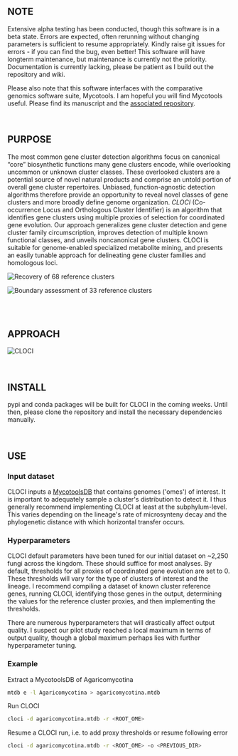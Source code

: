 ## NOTE
Extensive alpha testing has been conducted, though this software is in a beta state. Errors are expected, often rerunning without changing parameters is sufficient to resume appropriately. 
Kindly raise git issues for errors - if you can find the bug, even better! This software will have longterm maintenance, but maintenance is currently not the priority. Documentation is currently lacking, please be patient as I build out the repository and wiki.

Please also note that this software interfaces with the comparative genomics software suite, Mycotools. I am hopeful you will find Mycotools useful. Please find its manuscript and the [associated repository](https://gitlab.com/xonq/mycotools).

<br />

## PURPOSE
The most common gene cluster detection algorithms focus on canonical “core” biosynthetic functions many gene clusters encode, while overlooking uncommon or unknown cluster classes. These overlooked clusters are a potential source of novel natural products and comprise an untold portion of overall gene cluster repertoires. Unbiased, function-agnostic detection algorithms therefore provide an opportunity to reveal novel classes of gene clusters and more broadly define genome organization. *CLOCI* (Co-occurrence Locus and Orthologous Cluster Identifier) is an algorithm that identifies gene clusters using multiple proxies of selection for coordinated gene evolution. Our approach generalizes gene cluster detection and gene cluster family circumscription, improves detection of multiple known functional classes, and unveils noncanonical gene clusters. CLOCI is suitable for genome-enabled specialized metabolite mining, and presents an easily tunable approach for delineating gene cluster families and homologous loci.

![Recovery of 68 reference clusters](https://gitlab.com/xonq/cloci/-/raw/master/etc/recovery.png)

![Boundary assessment of 33 reference
clusters](https://gitlab.com/xonq/cloci/-/raw/master/etc/boundaries.png)


<br /><br />

## APPROACH
![CLOCI](https://gitlab.com/xonq/cloci/-/raw/master/etc/pipeline.png)


<br />

## INSTALL
pypi and conda packages will be built for CLOCI in the coming weeks. Until
then, please clone the repository and install the necessary dependencies
manually.

<br />

## USE

### Input dataset
CLOCI inputs a [MycotoolsDB](https://gitlab.com/xonq/mycotools)
that contains genomes ('omes') of interest. It is important
to adequately sample a cluster's distribution to detect it. I thus generally 
recommend implementing CLOCI at least at the subphylum-level. This varies
depending on the lineage's rate of microsynteny decay and the phylogenetic distance 
with which horizontal transfer occurs. 

### Hyperparameters
CLOCI default parameters have been tuned for our initial dataset on ~2,250
fungi across the kingdom. These should suffice for most analyses. By default,
thresholds for all proxies of coordinated gene evolution are set to 0. 
These thresholds will vary for the type of clusters of interest and the
lineage. I recommend compiling a dataset of known cluster reference genes,
running CLOCI, identifying those genes in the output, determining the
values for the reference cluster proxies, and then implementing the thresholds.

There are numerous hyperparameters that will drastically affect output quality. 
I suspect our pilot study reached a local maximum in terms of output quality, 
though a global maximum perhaps lies with further hyperparameter tuning. 

### Example
Extract a MycotoolsDB of Agaricomycotina
```bash
mtdb e -l Agaricomycotina > agaricomycotina.mtdb
```

Run CLOCI
```bash
cloci -d agaricomycotina.mtdb -r <ROOT_OME>
```

Resume a CLOCI run, i.e. to add proxy thresholds or resume following error
```bash
cloci -d agaricomycotina.mtdb -r <ROOT_OME> -o <PREVIOUS_DIR>
```
